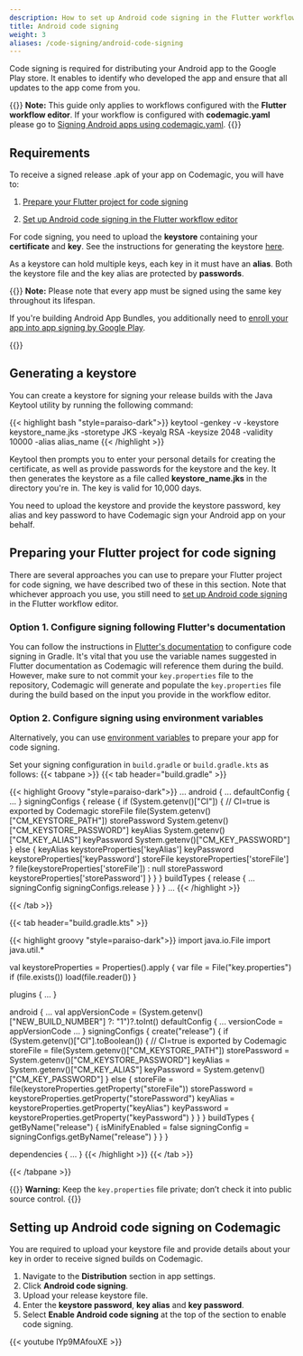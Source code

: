 ```yaml
---
description: How to set up Android code signing in the Flutter workflow editor
title: Android code signing
weight: 3
aliases: /code-signing/android-code-signing
---
```


Code signing is required for distributing your Android app to the Google Play store. It enables to identify who developed the app and ensure that all updates to the app come from you.

{{<notebox>}}
**Note:** This guide only applies to workflows configured with the **Flutter workflow editor**. If your workflow is configured with **codemagic.yaml** please go to [Signing Android apps using codemagic.yaml](../code-signing-yaml/signing-android).
{{</notebox>}}

## Requirements

To receive a signed release .apk of your app on Codemagic, you will have to:

1. [Prepare your Flutter project for code signing](#preparing-your-flutter-project-for-code-signing)

2. [Set up Android code signing in the Flutter workflow editor](#setting-up-android-code-signing-on-codemagic)

For code signing, you need to upload the **keystore** containing your **certificate** and **key**. See the instructions for generating the keystore [here](#generating-a-keystore).

As a keystore can hold multiple keys, each key in it must have an **alias**. Both the keystore file and the key alias are protected by **passwords**.

{{<notebox>}}
**Note:** Please note that every app must be signed using the same key throughout its lifespan.

If you're building Android App Bundles, you additionally need to [enroll your app into app signing by Google Play](https://support.google.com/googleplay/android-developer/answer/7384423).

{{</notebox>}}

## Generating a keystore

You can create a keystore for signing your release builds with the Java Keytool utility by running the following command:

{{< highlight bash "style=paraiso-dark">}}
keytool -genkey -v -keystore keystore_name.jks -storetype JKS -keyalg RSA -keysize 2048 -validity 10000 -alias alias_name
{{< /highlight >}}

Keytool then prompts you to enter your personal details for creating the certificate, as well as provide passwords for the keystore and the key. It then generates the keystore as a file called **keystore_name.jks** in the directory you're in. The key is valid for 10,000 days.

You need to upload the keystore and provide the keystore password, key alias and key password to have Codemagic sign your Android app on your behalf.

## Preparing your Flutter project for code signing

There are several approaches you can use to prepare your Flutter project for code signing, we have described two of these in this section. Note that whichever approach you use, you still need to [set up Android code signing](#setting-up-android-code-signing-on-codemagic) in the Flutter workflow editor.

### Option 1. Configure signing following Flutter's documentation

You can follow the instructions in [Flutter's documentation](https://flutter.dev/docs/deployment/android#signing-the-app) to configure code signing in Gradle. It's vital that you use the variable names suggested in Flutter documentation as Codemagic will reference them during the build. However, make sure to not commit your `key.properties` file to the repository, Codemagic will generate and populate the `key.properties` file during the build based on the input you provide in the workflow editor.

### Option 2. Configure signing using environment variables

Alternatively, you can use [environment variables](../building/environment-variables/ 'Environment variables') to prepare your app for code signing.

Set your signing configuration in `build.gradle` or `build.gradle.kts` as follows:
{{< tabpane >}}
{{< tab header="build.gradle" >}}

{{< highlight Groovy "style=paraiso-dark">}}
...
android {
    ...
    defaultConfig { ... }
    signingConfigs {
        release {
            if (System.getenv()["CI"]) { // CI=true is exported by Codemagic
                storeFile file(System.getenv()["CM_KEYSTORE_PATH"])
                storePassword System.getenv()["CM_KEYSTORE_PASSWORD"]
                keyAlias System.getenv()["CM_KEY_ALIAS"]
                keyPassword System.getenv()["CM_KEY_PASSWORD"]
            } else {
                keyAlias keystoreProperties['keyAlias']
                keyPassword keystoreProperties['keyPassword']
                storeFile keystoreProperties['storeFile'] ? file(keystoreProperties['storeFile']) : null
                storePassword keystoreProperties['storePassword']
            }
        }
    }
    buildTypes {
        release {
            ...
            signingConfig signingConfigs.release
        }
    }
}
...
{{< /highlight >}}

{{< /tab >}}

{{< tab header="build.gradle.kts" >}}

{{< highlight groovy "style=paraiso-dark">}}
import java.io.File
import java.util.*

val keystoreProperties =
    Properties().apply {
        var file = File("key.properties")
        if (file.exists()) load(file.reader())
    }

plugins { ... }

android {
    ...
    val appVersionCode = (System.getenv()["NEW_BUILD_NUMBER"] ?: "1")?.toInt()
    defaultConfig {
        ...
        versionCode = appVersionCode
        ...
    }
    signingConfigs {
        create("release") {
            if (System.getenv()["CI"].toBoolean()) { // CI=true is exported by Codemagic
                storeFile = file(System.getenv()["CM_KEYSTORE_PATH"])
                storePassword = System.getenv()["CM_KEYSTORE_PASSWORD"]
                keyAlias = System.getenv()["CM_KEY_ALIAS"]
                keyPassword = System.getenv()["CM_KEY_PASSWORD"]
            } else {
                storeFile = file(keystoreProperties.getProperty("storeFile"))
                storePassword = keystoreProperties.getProperty("storePassword")
                keyAlias = keystoreProperties.getProperty("keyAlias")
                keyPassword = keystoreProperties.getProperty("keyPassword")
            }
        }
    }
    buildTypes {
        getByName("release") {
            isMinifyEnabled = false
            signingConfig = signingConfigs.getByName("release")
        }
    }
}

dependencies { ... }
{{< /highlight >}}
{{< /tab >}}

{{< /tabpane >}}

{{<notebox>}}
**Warning:** Keep the `key.properties` file private; don’t check it into public source control.
{{</notebox>}}

## Setting up Android code signing on Codemagic

You are required to upload your keystore file and provide details about your key in order to receive signed builds on Codemagic.

1. Navigate to the **Distribution** section in app settings.
2. Click **Android code signing**.
3. Upload your release keystore file.
4. Enter the **keystore password**, **key alias** and **key password**.
5. Select **Enable Android code signing** at the top of the section to enable code signing.


{{< youtube lYp9MAfouXE >}}

